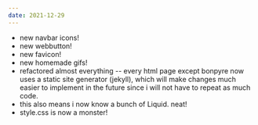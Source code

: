 ```yaml
---
date: 2021-12-29
---
```

* new navbar icons!
* new webbutton!
* new favicon!
* new homemade gifs!
* refactored almost everything -- every html page except bonpyre now 
uses a static site generator (jekyll), which will
make changes much easier to implement in the future
since i will not have to repeat as much code.
* this also means i now know a bunch of Liquid. neat!
* style.css is now a monster!